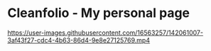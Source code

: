 # Cleanfolio - My personal page




https://user-images.githubusercontent.com/16563257/142061007-3af43f27-cdc4-4b63-86d4-9e8e27125769.mp4

